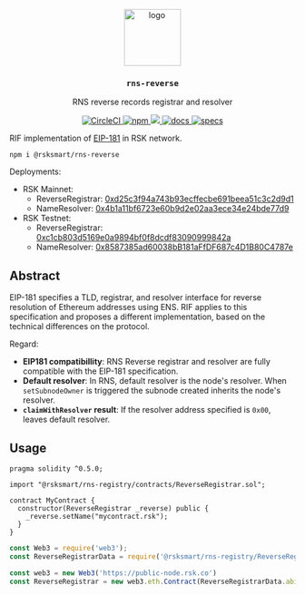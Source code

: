 <p align="middle">
    <img src="https://www.rifos.org/assets/img/logo.svg" alt="logo" height="100" >
</p>
<h3 align="middle"><code>rns-reverse</code></h3>
<p align="middle">
    RNS reverse records registrar and resolver
</p>
<p align="middle">
    <a href="https://circleci.com/gh/rnsdomains/rns-reverse">
        <img src="https://circleci.com/gh/rnsdomains/rns-reverse.svg?style=svg" alt="CircleCI" />
    </a>
    <a href="https://badge.fury.io/js/%40rsksmart%2Frns-reverse">
        <img src="https://badge.fury.io/js/%40rsksmart%2Frns-reverse.svg" alt="npm" />
    </a>
    <a href="https://crytic.io/rnsdomains/rns-reverse">
      <img src="https://crytic.io/api/repositories/voO36L6vQGafg0e3kI0Fxw/badge.svg?token=f8a2448e-5aa2-4398-83e4-254789b2f3e6" />
    </a>
    <a href="https://developers.rsk.co/rif/rns/architecture/ReverseSuite/">
      <img src="https://img.shields.io/badge/-docs-brightgreen" alt="docs" />
    </a>
    <a href="https://eips.ethereum.org/EIPS/eip-181">
      <img src="https://img.shields.io/badge/-specs-lightgrey" alt="specs" />
    </a>
</p>

RIF implementation of [EIP-181](https://eips.ethereum.org/EIPS/eip-181) in RSK network.

```
npm i @rsksmart/rns-reverse
```

Deployments:
- RSK Mainnet:
  - ReverseRegistrar: [0xd25c3f94a743b93ecffecbe691beea51c3c2d9d1](https://explorer.testnet.rsk.co/address/0xd25c3f94a743b93ecffecbe691beea51c3c2d9d1)
  - NameResolver: [0x4b1a11bf6723e60b9d2e02aa3ece34e24bde77d9](https://explorer.testnet.rsk.co/address/0x4b1a11bf6723e60b9d2e02aa3ece34e24bde77d9)
- RSK Testnet:
  - ReverseRegistrar: [0xc1cb803d5169e0a9894bf0f8dcdf83090999842a](https://explorer.testnet.rsk.co/address/0xc1cb803d5169e0a9894bf0f8dcdf83090999842a)
  - NameResolver: [0x8587385ad60038bB181aFfDF687c4D1B80C4787e](https://explorer.testnet.rsk.co/address/0x8587385ad60038bB181aFfDF687c4D1B80C4787e)

## Abstract

EIP-181 specifies a TLD, registrar, and resolver interface for reverse resolution of Ethereum addresses using ENS. RIF applies to this specification and proposes a different implementation, based on the technical differences on the protocol.

Regard:

- **EIP181 compatibillity**: RNS Reverse registrar and resolver are fully compatible with the EIP-181 specification.
- **Default resolver**: In RNS, default resolver is the node's resolver. When `setSubnodeOwner` is triggered the subnode created inherits the node's resolver.
- **`claimWithResolver` result**: If the resolver address specified is `0x00`, leaves default resolver.

## Usage

```solidity
pragma solidity ^0.5.0;

import "@rsksmart/rns-registry/contracts/ReverseRegistrar.sol";

contract MyContract {
  constructor(ReverseRegistrar _reverse) public {
    _reverse.setName("mycontract.rsk");
  }
}
```

```js
const Web3 = require('web3');
const ReverseRegistrarData = require('@rsksmart/rns-registry/ReverseRegistrarData.json');

const web3 = new Web3('https://public-node.rsk.co')
const ReverseRegistrar = new web3.eth.Contract(ReverseRegistrarData.abi, ReverseRegistrarData.address.rskMainnet);
```
